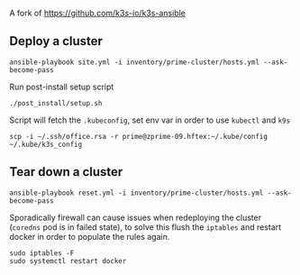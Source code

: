 A fork of https://github.com/k3s-io/k3s-ansible

## Deploy a cluster
```
ansible-playbook site.yml -i inventory/prime-cluster/hosts.yml --ask-become-pass
```

Run post-install setup script
```
./post_install/setup.sh
```

Script will fetch the `.kubeconfig`, set env var in order to use `kubectl` and `k9s`
```
scp -i ~/.ssh/office.rsa -r prime@zprime-09.hftex:~/.kube/config ~/.kube/k3s_config
```

## Tear down a cluster
```
ansible-playbook reset.yml -i inventory/prime-cluster/hosts.yml --ask-become-pass
```

Sporadically firewall can cause issues when redeploying the cluster (`coredns` pod is in failed state), to solve this flush the `iptables` and restart docker in order to populate the rules again.

```
sudo iptables -F
sudo systemctl restart docker
```
